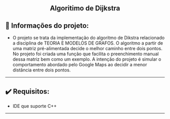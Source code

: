 <div align="center">
  
 ## Algoritimo de Dijkstra
  
</div>

## 📁 Informações do projeto:

- O projeto se trata da implementação do algoritmo de Dikstra relacionado a disciplina de TEORIA E MODELOS DE GRAFOS. O algoritmo a partir de uma matriz pré-alimentada decide o melhor caminho entre dois pontos. No projeto foi criada uma função que facilita o preenchimento manual dessa matriz bem como um exemplo. A intenção do projeto é simular o comportamento abordado pelo Google Maps ao decidir a menor distância entre dois pontos.
  
<hr>

## ✔️ Requisitos:
- IDE que suporte C++

<hr>







